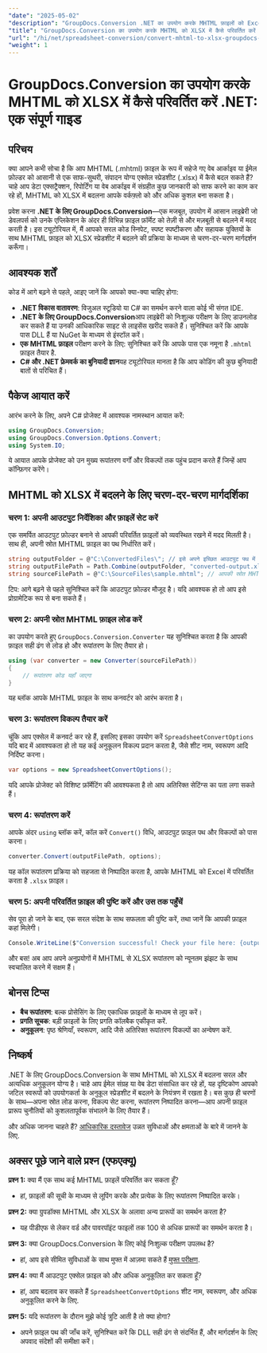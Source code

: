 ```yaml
---
"date": "2025-05-02"
"description": "GroupDocs.Conversion .NET का उपयोग करके MHTML फ़ाइलों को Excel के XLSX प्रारूप में कुशलतापूर्वक परिवर्तित करना सीखें। चरण-दर-चरण निर्देशों और सर्वोत्तम प्रथाओं के लिए इस व्यापक मार्गदर्शिका का पालन करें।"
"title": "GroupDocs.Conversion का उपयोग करके MHTML को XLSX में कैसे परिवर्तित करें .NET'#58; एक संपूर्ण गाइड"
"url": "/hi/net/spreadsheet-conversion/convert-mhtml-to-xlsx-groupdocs-net/"
"weight": 1
---
```


# GroupDocs.Conversion का उपयोग करके MHTML को XLSX में कैसे परिवर्तित करें .NET: एक संपूर्ण गाइड

## परिचय

क्या आपने कभी सोचा है कि आप MHTML (.mhtml) फ़ाइल के रूप में सहेजे गए वेब आर्काइव या ईमेल फ़ोल्डर को आसानी से एक साफ-सुथरी, संपादन योग्य एक्सेल स्प्रेडशीट (.xlsx) में कैसे बदल सकते हैं? चाहे आप डेटा एक्सट्रैक्शन, रिपोर्टिंग या वेब आर्काइव में संग्रहीत कुछ जानकारी को साफ करने का काम कर रहे हों, MHTML को XLSX में बदलना आपके वर्कफ़्लो को और अधिक कुशल बना सकता है।

प्रवेश करना **.NET के लिए GroupDocs.Conversion**—एक मजबूत, उपयोग में आसान लाइब्रेरी जो डेवलपर्स को उनके एप्लिकेशन के अंदर ही विभिन्न फ़ाइल फ़ॉर्मेट को तेज़ी से और मज़बूती से बदलने में मदद करती है। इस ट्यूटोरियल में, मैं आपको सरल कोड स्निपेट, स्पष्ट स्पष्टीकरण और सहायक युक्तियों के साथ MHTML फ़ाइल को XLSX स्प्रेडशीट में बदलने की प्रक्रिया के माध्यम से चरण-दर-चरण मार्गदर्शन करूँगा।


## आवश्यक शर्तें

कोड में आगे बढ़ने से पहले, आइए जानें कि आपको क्या-क्या चाहिए होगा:

- **.NET विकास वातावरण**: विजुअल स्टूडियो या C# का समर्थन करने वाला कोई भी संगत IDE.
- **.NET के लिए GroupDocs.Conversion**आप लाइब्रेरी को निःशुल्क परीक्षण के लिए डाउनलोड कर सकते हैं या उनकी आधिकारिक साइट से लाइसेंस खरीद सकते हैं। सुनिश्चित करें कि आपके पास DLL हैं या NuGet के माध्यम से इंस्टॉल करें।
- **एक MHTML फ़ाइल** परीक्षण करने के लिए: सुनिश्चित करें कि आपके पास एक नमूना है `.mhtml` फ़ाइल तैयार है.
- **C# और .NET फ्रेमवर्क का बुनियादी ज्ञान**यह ट्यूटोरियल मानता है कि आप कोडिंग की कुछ बुनियादी बातों से परिचित हैं।


## पैकेज आयात करें

आरंभ करने के लिए, अपने C# प्रोजेक्ट में आवश्यक नामस्थान आयात करें:

```csharp
using GroupDocs.Conversion;
using GroupDocs.Conversion.Options.Convert;
using System.IO;
```

ये आयात आपके प्रोजेक्ट को उन मुख्य रूपांतरण वर्गों और विकल्पों तक पहुंच प्रदान करते हैं जिन्हें आप कॉन्फ़िगर करेंगे।


## MHTML को XLSX में बदलने के लिए चरण-दर-चरण मार्गदर्शिका

### चरण 1: अपनी आउटपुट निर्देशिका और फ़ाइलें सेट करें

एक समर्पित आउटपुट फ़ोल्डर बनाने से आपकी परिवर्तित फ़ाइलों को व्यवस्थित रखने में मदद मिलती है। साथ ही, अपनी स्रोत MHTML फ़ाइल का पथ निर्धारित करें।

```csharp
string outputFolder = @"C:\ConvertedFiles\"; // इसे अपने इच्छित आउटपुट पथ में बदलें
string outputFilePath = Path.Combine(outputFolder, "converted-output.xlsx");
string sourceFilePath = @"C:\SourceFiles\sample.mhtml"; // आपकी स्रोत MHTML फ़ाइल का पथ
```

टिप: आगे बढ़ने से पहले सुनिश्चित करें कि आउटपुट फ़ोल्डर मौजूद है। यदि आवश्यक हो तो आप इसे प्रोग्रामेटिक रूप से बना सकते हैं।


### चरण 2: अपनी स्रोत MHTML फ़ाइल लोड करें

का उपयोग करते हुए `GroupDocs.Conversion.Converter` यह सुनिश्चित करता है कि आपकी फ़ाइल सही ढंग से लोड हो और रूपांतरण के लिए तैयार हो।

```csharp
using (var converter = new Converter(sourceFilePath))
{
    // रूपांतरण कोड यहाँ जाएगा
}
```

यह ब्लॉक आपके MHTML फ़ाइल के साथ कनवर्टर को आरंभ करता है।


### चरण 3: रूपांतरण विकल्प तैयार करें

चूंकि आप एक्सेल में कनवर्ट कर रहे हैं, इसलिए इसका उपयोग करें `SpreadsheetConvertOptions` यदि बाद में आवश्यकता हो तो यह कई अनुकूलन विकल्प प्रदान करता है, जैसे शीट नाम, स्वरूपण आदि निर्दिष्ट करना।

```csharp
var options = new SpreadsheetConvertOptions();
```

यदि आपके प्रोजेक्ट को विशिष्ट फ़ॉर्मेटिंग की आवश्यकता है तो आप अतिरिक्त सेटिंग्स का पता लगा सकते हैं।


### चरण 4: रूपांतरण करें

आपके अंदर `using` ब्लॉक करें, कॉल करें `Convert()` विधि, आउटपुट फ़ाइल पथ और विकल्पों को पास करना।

```csharp
converter.Convert(outputFilePath, options);
```

यह कॉल रूपांतरण प्रक्रिया को सहजता से निष्पादित करता है, आपके MHTML को Excel में परिवर्तित करता है `.xlsx` फ़ाइल।


### चरण 5: अपनी परिवर्तित फ़ाइल की पुष्टि करें और उस तक पहुँचें

सेव पूरा हो जाने के बाद, एक सरल संदेश के साथ सफलता की पुष्टि करें, तथा जानें कि आपकी फ़ाइल कहां मिलेगी।

```csharp
Console.WriteLine($"Conversion successful! Check your file here: {outputFilePath}");
```

और बस! अब आप अपने अनुप्रयोगों में MHTML से XLSX रूपांतरण को न्यूनतम झंझट के साथ स्वचालित करने में सक्षम हैं।


## बोनस टिप्स

- **बैच रूपांतरण**: बल्क प्रोसेसिंग के लिए एकाधिक फ़ाइलों के माध्यम से लूप करें।
- **प्रगति सूचक**: बड़ी फ़ाइलों के लिए प्रगति कॉलबैक एकीकृत करें.
- **अनुकूलन**: पृष्ठ श्रेणियाँ, स्वरूपण, आदि जैसे अतिरिक्त रूपांतरण विकल्पों का अन्वेषण करें.


## निष्कर्ष

.NET के लिए GroupDocs.Conversion के साथ MHTML को XLSX में बदलना सरल और अत्यधिक अनुकूलन योग्य है। चाहे आप ईमेल संग्रह या वेब डेटा संसाधित कर रहे हों, यह दृष्टिकोण आपको जटिल स्वरूपों को उपयोगकर्ता के अनुकूल स्प्रेडशीट में बदलने के नियंत्रण में रखता है। बस कुछ ही चरणों के साथ—अपना स्रोत लोड करना, विकल्प सेट करना, रूपांतरण निष्पादित करना—आप अपनी फ़ाइल प्रारूप चुनौतियों को कुशलतापूर्वक संभालने के लिए तैयार हैं।

और अधिक जानना चाहते हैं? [आधिकारिक दस्तावेज](https://docs.groupdocs.com/conversion/net/) उन्नत सुविधाओं और क्षमताओं के बारे में जानने के लिए.


## अक्सर पूछे जाने वाले प्रश्न (एफएक्यू)

**प्रश्न 1:** क्या मैं एक साथ कई MHTML फ़ाइलें परिवर्तित कर सकता हूँ?  

- हां, फ़ाइलों की सूची के माध्यम से लूपिंग करके और प्रत्येक के लिए रूपांतरण निष्पादित करके।

**प्रश्न 2:** क्या ग्रुपडॉक्स MHTML और XLSX के अलावा अन्य प्रारूपों का समर्थन करता है?  

- यह पीडीएफ से लेकर वर्ड और पावरपॉइंट फाइलों तक 100 से अधिक प्रारूपों का समर्थन करता है।

**प्रश्न 3:** क्या GroupDocs.Conversion के लिए कोई निःशुल्क परीक्षण उपलब्ध है?  

- हां, आप इसे सीमित सुविधाओं के साथ मुफ्त में आज़मा सकते हैं [मुफ्त परीक्षण](https://releases.groupdocs.com/conversion/net/).

**प्रश्न 4:** क्या मैं आउटपुट एक्सेल फ़ाइल को और अधिक अनुकूलित कर सकता हूँ?  

- हां, आप बदलाव कर सकते हैं `SpreadsheetConvertOptions` शीट नाम, स्वरूपण, और अधिक अनुकूलित करने के लिए.

**प्रश्न 5:** यदि रूपांतरण के दौरान मुझे कोई त्रुटि आती है तो क्या होगा?  

- अपने फ़ाइल पथ की जाँच करें, सुनिश्चित करें कि DLL सही ढंग से संदर्भित हैं, और मार्गदर्शन के लिए अपवाद संदेशों की समीक्षा करें।